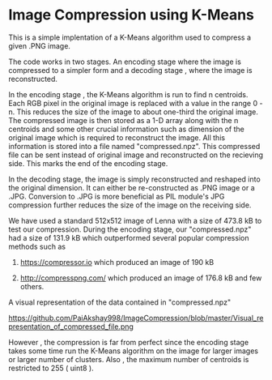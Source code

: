 # Image Compression using K-Means

This is a simple implentation of a K-Means algorithm used to compress a given .PNG image.

The code works in two stages. An encoding stage where the image is compressed to a simpler form and a decoding stage , where the image is reconstructed.

In the encoding stage , the K-Means algorithm is run to find n centroids. Each RGB pixel in the original image is replaced with a value in the range 0 - n. This reduces the size of the image to about one-third the original image. The compressed image is then stored as a 1-D array along with the n centroids and some other crucial information such as dimension of the original image which is required to reconstruct the image. All this information is stored into a file named "compressed.npz". This compressed file can be sent instead of original image and reconstructed on the recieving side. This marks the end of the encoding stage.

In the decoding stage, the image is simply reconstructed and reshaped into the original dimension. It can either be re-constructed as .PNG image or a .JPG. Conversion to .JPG is more beneficial as PIL module's JPG compression further reduces the size of the image on the receiving side. 


We have used a standard 512x512 image of Lenna with a size of 473.8 kB to test our compression. During the encoding stage, our "compressed.npz" had a size of 131.9 kB which outperformed several popular compression methods such as 

1. https://compressor.io which produced an image of 190 kB

2. http://compresspng.com/ which produced an image of 176.8 kB and few others.


A visual representation of the data contained in "compressed.npz"

https://github.com/PaiAkshay998/ImageCompression/blob/master/Visual_representation_of_compressed_file.png


However , the compression is far from perfect since the encoding stage takes some time run the K-Means algorithm on the image for larger images or larger number of clusters. Also , the maximum number of centroids is restricted to 255 ( uint8 ).
